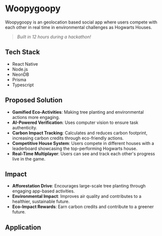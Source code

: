 # Woopygoopy

Woopygoopy is an geolocation based social app where users compete
with each other in real time in environmental challenges
as Hogwarts Houses.

> _Built in 12 hours during a hackathon!_

## Tech Stack

- React Native  
- Node.js
- NeonDB
- Prisma
- Typescript

## Proposed Solution

- **Gamified Eco-Activities**: Making tree planting and environmental actions more engaging.  
- **AI-Powered Verification**: Uses computer vision to ensure task authenticity.  
- **Carbon Impact Tracking**: Calculates and reduces carbon footprint, increasing carbon credits through eco-friendly actions.  
- **Competitive House System**: Users compete in different houses with a leaderboard showcasing the top-performing Hogwarts house.  
- **Real-Time Multiplayer**: Users can see and track each other's progress live in the game.  

## Impact

- **Afforestation Drive**: Encourages large-scale tree planting through engaging app-based activities.  
- **Environmental Impact**: Improves air quality and contributes to a healthier, sustainable future.  
- **Eco-Impact Rewards**: Earn carbon credits and contribute to a greener future.  

## Application 

